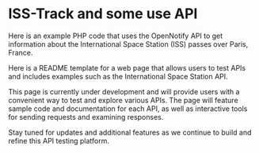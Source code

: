 # ISS-Track and some use API
Here is an example PHP code that uses the OpenNotify API to get information about the International Space Station (ISS) passes over Paris, France.

Here is a README template for a web page that allows users to test APIs and includes examples such as the International Space Station API. 

This page is currently under development and will provide users with a convenient way to test and explore various APIs. The page will feature sample code and documentation for each API, as well as interactive tools for sending requests and examining responses. 

Stay tuned for updates and additional features as we continue to build and refine this API testing platform.
